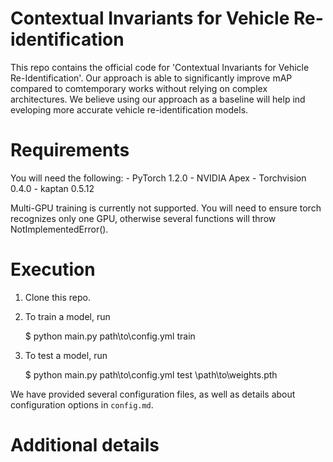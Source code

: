 # Contextual Invariants for Vehicle Re-identification

This repo contains the official code for 'Contextual Invariants for Vehicle Re-Identification'. Our approach is able to significantly improve mAP compared to comtemporary works without relying on complex architectures. We believe using our approach as a baseline will help ind eveloping more accurate vehicle re-identification models.

# Requirements

You will need the following:
    - PyTorch 1.2.0
    - NVIDIA Apex 
    - Torchvision 0.4.0
    - kaptan 0.5.12

Multi-GPU training is currently not supported. You will need to ensure torch recognizes only one GPU, otherwise several functions will throw NotImplementedError(). 

# Execution

1. Clone this repo.
2. To train a model, run 

    $ python main.py path\to\config.yml train

3. To test a model, run

    $ python main.py path\to\config.yml test \path\to\weights.pth

We have provided several configuration files, as well as details about configuration options in `config.md`.

# Additional details

